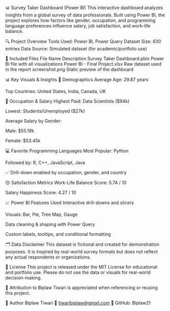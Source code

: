 📊 Survey Taker Dashboard (Power BI)
This interactive dashboard analyzes insights from a global survey of data professionals. Built using Power BI, 
the project explores how factors like gender, occupation, and programming language preferences influence salary,
job satisfaction, and work-life balance.

🔍 Project Overview
Tools Used: Power BI, Power Query
Dataset Size: 630 entries
Data Source: Simulated dataset (for academic/portfolio use)

📁 Included Files
File Name	Description
Survey Taker Dashboard.pbix	Power BI file with all visualizations
Power BI - Final Project.xlsx	Raw dataset used in the report
screenshot.png	Static preview of the dashboard

📊 Key Visuals & Insights
👥 Demographics
Average Age: 29.87 years

Top Countries: United States, India, Canada, UK

💼 Occupation & Salary
Highest Paid: Data Scientists ($94k)

Lowest: Students/Unemployed ($27k)

Average Salary by Gender:

Male: $55.19k

Female: $53.45k

💻 Favorite Programming Languages
Most Popular: Python

Followed by: R, C++, JavaScript, Java

✅ Drill-down enabled by occupation, gender, and country

😊 Satisfaction Metrics
Work-Life Balance Score: 5.74 / 10

Salary Happiness Score: 4.27 / 10

📈 Power BI Features Used
Interactive drill-downs and slicers

Visuals: Bar, Pie, Tree Map, Gauge

Data cleaning & shaping with Power Query

Custom labels, tooltips, and conditional formatting

🗂️ Data Disclaimer
This dataset is fictional and created for demonstration purposes. It is inspired by real-world survey formats but does not reflect any actual respondents or organizations.

📄 License
This project is released under the MIT License for educational and portfolio use.
Please do not use the data or visuals for real-world decision-making.

📌 Attribution to Biplaw Tiwari is appreciated when referencing or reusing this project.

👤 Author
Biplaw Tiwari
📧 tiwaribiplaw@gmail.com
🔗 GitHub: Biplaw21
